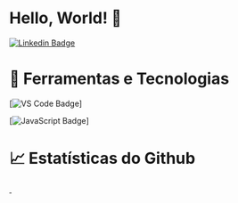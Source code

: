 # Hello, World! 👋

[![Linkedin Badge](https://img.shields.io/badge/-LinkedIn-blue?style=flat-square&logo=Linkedin&logoColor=white&link=https://www.linkedin.com/in/fagnerpsantos/)](https://www.linkedin.com/in/rodrigo-bitu-de-moraes-366037191)

# 🔧 Ferramentas e Tecnologias

[![VS Code Badge](https://camo.githubusercontent.com/98b8e4508fbe4d492cde50d69d88e4b27c788b61754be1aed3273e065e003f74/68747470733a2f2f696d672e736869656c64732e696f2f62616467652f456469746f722d5653436f64652d696e666f726d6174696f6e616c3f7374796c653d666c6174266c6f676f3d76697375616c2d73747564696f2d636f6465266c6f676f436f6c6f723d776869746526636f6c6f723d326262633861)]

[![JavaScript Badge](https://camo.githubusercontent.com/3743183e9684c11f41a1edd857120ba777b69d87bc145470f0c429bfb1fe6390/68747470733a2f2f696d672e736869656c64732e696f2f62616467652f436f64652d4a6176615363726970742d696e666f726d6174696f6e616c3f7374796c653d666c6174266c6f676f3d6a617661736372697074266c6f676f436f6c6f723d776869746526636f6c6f723d326262633861)]


# 📈 Estatísticas do Github

<a href="https://github.com/anuraghazra/github-readme-stats">
  <img align="center" data-canonical-src="https://github-readme-stats.vercel.app/api/top-langs/?username=rodbitu&theme=blue-green" style="max-width:100%;"/>
</a>
<a href="https://github.com/anuraghazra/convoychat">
  <img align="center" data-canonical-src="https://github-readme-stats.vercel.app/api?username=rodbitu&line_height=27&show_icons=true&count_private=true&theme=blue-green" style="max-width:100%;"/>
</a>